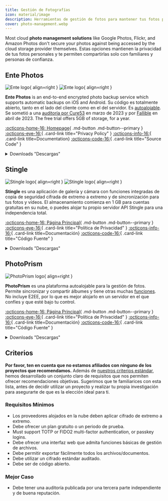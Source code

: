 ```yaml
---
title: Gestión de Fotografías
icon: material/image
description: Herramientas de gestión de fotos para mantener tus fotos personales a salvo de las miradas indiscretas de los proveedores de almacenamiento en la nube y de otros accesos no autorizados.
cover: photo-management.webp
---
```


Most cloud **photo management solutions** like Google Photos, Flickr, and Amazon Photos don't secure your photos against being accessed by the cloud storage provider themselves. Estas opciones mantienen la privacidad de tus fotos personales y te permiten compartirlas solo con familiares y personas de confianza.

## Ente Photos

<div class="admonition recommendation" markdown>

![Ente logo](assets/img/photo-management/ente.svg#only-light){ align=right }
![Ente logo](assets/img/photo-management/ente-dark.svg#only-dark){ align=right }

**Ente Photos** is an end-to-end encrypted photo backup service which supports automatic backups on iOS and Android. Su código es totalmente abierto, tanto en el lado del cliente como en el del servidor. Es [autoalojable](https://github.com/ente-io/ente/tree/main/server#self-hosting). Se sometió a una [auditoría por Cure53](https://ente.io/blog/cryptography-audit) en marzo de 2023 y por [Fallible](https://ente.io/reports/Fallible-Audit-Report-19-04-2023.pdf) en abril de 2023. The free trial offers 5GB of storage, for a year.

[:octicons-home-16: Homepage](https://ente.io){ .md-button .md-button--primary }
[:octicons-eye-16:](https://ente.io/privacy){ .card-link title="Privacy Policy" }
[:octicons-info-16:](https://ente.io/faq){ .card-link title=Documentation}
[:octicons-code-16:](https://github.com/ente-io/ente){ .card-link title="Source Code" }

<details class="downloads" markdown>
<summary>Downloads "Descargas"</summary>

- [:simple-googleplay: Google Play](https://play.google.com/store/apps/details?id=io.ente.photos)
- [:simple-android: Android](https://ente.io/download)
- [:simple-appstore: App Store](https://apps.apple.com/app/id1542026904)
- [:simple-github: GitHub](https://github.com/ente-io/ente/releases?q=photos)
- [:fontawesome-brands-windows: Windows](https://ente.io/download)
- [:simple-apple: macOS](https://ente.io/download)
- [:simple-linux: Linux](https://ente.io/download)
- [:octicons-globe-16: Web](https://web.ente.io)

</details>

</div>

## Stingle

<div class="admonition recommendation" markdown>

![Stingle logo](assets/img/photo-management/stingle.png#only-light){ align=right }
![Stingle logo](assets/img/photo-management/stingle-dark.png#only-dark){ align=right }

**Stingle** es una aplicación de galería y cámara con funciones integradas de copia de seguridad cifrada de extremo a extremo y de sincronización para tus fotos y vídeos. El almacenamiento comienza en 1 GB para cuentas gratuitas en su nube, o puedes alojar tu propio servidor API Stingle para una independencia total.

[:octicons-home-16: Página Principal](https://stingle.org){ .md-button .md-button--primary }
[:octicons-eye-16:](https://stingle.org/privacy){ .card-link title="Política de Privacidad" }
[:octicons-info-16:](https://stingle.org/faq){ .card-link title=Documentación}
[:octicons-code-16:](https://github.com/stingle){ .card-link title="Código Fuente" }

<details class="downloads" markdown>
<summary>Downloads "Descargas"</summary>

- [:simple-googleplay: Google Play](https://play.google.com/store/apps/details?id=org.stingle.photos)
- [:simple-android: Android](https://f-droid.org/en/packages/org.stingle.photos)
- [:simple-appstore: App Store](https://apps.apple.com/app/id1582535448)
- [:simple-github: GitHub](https://github.com/stingle/stingle-photos-android/releases)

</details>

</div>

## PhotoPrism

<div class="admonition recommendation" markdown>

![PhotoPrism logo](assets/img/photo-management/photoprism.svg){ align=right }

**PhotoPrism** es una plataforma autoalojable para la gestión de fotos. Permite sincronizar y compartir álbumes y tiene otras muchas [funciones](https://photoprism.app/features). No incluye E2EE, por lo que es mejor alojarlo en un servidor en el que confíes y que esté bajo tu control.

[:octicons-home-16: Página Principal](https://photoprism.app){ .md-button .md-button--primary }
[:octicons-eye-16:](https://photoprism.app/privacy){ .card-link title="Política de Privacidad" }
[:octicons-info-16:](https://photoprism.app/kb){ .card-link title=Documentación}
[:octicons-code-16:](https://github.com/photoprism){ .card-link title="Código Fuente" }

<details class="downloads" markdown>
<summary>Downloads "Descargas"</summary>

- [:simple-github: GitHub](https://github.com/photoprism)

</details>

</div>

## Criterios

**Por favor, ten en cuenta que no estamos afiliados con ninguno de los proyectos que recomendamos.** Además de [nuestros criterios estándar](about/criteria.md), hemos desarrollado un conjunto claro de requisitos que nos permiten ofrecer recomendaciones objetivas. Sugerimos que te familiarices con esta lista, antes de decidir utilizar un proyecto y realizar tu propia investigación para asegurarte de que es la elección ideal para ti.

### Requisitos Mínimos

- Los proveedores alojados en la nube deben aplicar cifrado de extremo a extremo.
- Debe ofrecer un plan gratuito o un periodo de prueba.
- Must support TOTP or FIDO2 multi-factor authentication, or passkey logins.
- Debe ofrecer una interfaz web que admita funciones básicas de gestión de archivos.
- Debe permitir exportar fácilmente todos los archivos/documentos.
- Debe utilizar un cifrado estándar auditado.
- Debe ser de código abierto.

### Mejor Caso

- Debe tener una auditoría publicada por una tercera parte independiente y de buena reputación.
